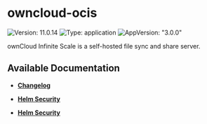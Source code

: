 # owncloud-ocis

![Version: 11.0.14](https://img.shields.io/badge/Version-11.0.14-informational?style=flat-square) ![Type: application](https://img.shields.io/badge/Type-application-informational?style=flat-square) ![AppVersion: "3.0.0"](https://img.shields.io/badge/AppVersion-"3.0.0"-informational?style=flat-square)

ownCloud Infinite Scale is a self-hosted file sync and share server.

## Available Documentation

- [**Changelog**](CHANGELOG)

- [**Helm Security**](container-security)

- [**Helm Security**](helm-security)

